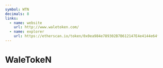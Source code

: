 ```yaml
---
symbol: WTN
decimals: 8
links:
  - name: website
    url: http://www.waletoken.com/
  - name: explorer
    url: https://etherscan.io/token/0x0ea984e789302B7B612147E4e4144e64f21425Eb
---
```


# WaleTokeN
